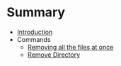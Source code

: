 # Summary

* [Introduction](README.md)
* Commands
  * [Removing all the files at once](removing-all-the-files-at-once.md)
  * [Remove Directory](remove-directory.md)

